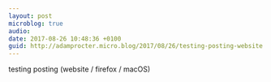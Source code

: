 ```yaml
---
layout: post
microblog: true
audio: 
date: 2017-08-26 10:48:36 +0100
guid: http://adamprocter.micro.blog/2017/08/26/testing-posting-website.html
---
```

testing posting (website / firefox / macOS)
